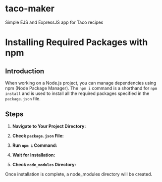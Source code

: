 # taco-maker
Simple EJS and ExpressJS app for Taco recipes

# Installing Required Packages with npm

## Introduction

When working on a Node.js project, you can manage dependencies using npm (Node Package Manager). The `npm i` command is a shorthand for `npm install` and is used to install all the required packages specified in the `package.json` file.

## Steps

1. **Navigate to Your Project Directory:**

2. **Check `package.json` File:**


3. **Run `npm i` Command:**


4. **Wait for Installation:**


5. **Check `node_modules` Directory:**

Once installation is complete, a node_modules directory will be created.
